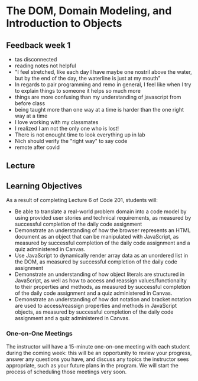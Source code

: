 # The DOM, Domain Modeling, and Introduction to Objects

<a id="top"></a>

## Feedback week 1

- tas disconnected
- reading notes not helpful
- "I feel stretched, like each day I have maybe one nostril above the water, but by the end of the day, the waterline is just at my mouth"
- In regards to pair programming and remo in general, I feel like when I try to explain things to someone it helps so much more
- things are more confusing than my understanding of javascript from before class
- being taught more than one way at a time is harder than the one right way at a time
- I love working with my classmates
- I realized I am not the only one who is lost!
- There is not enought time to look everything up in lab
- Nich should verify the "right way" to say code
- remote after covid


## Lecture

## Learning Objectives

As a result of completing Lecture 6 of Code 201, students will:

- Be able to translate a real-world problem domain into a code model by using provided user stories and technical requirements, as measured by successful completion of the daily code assignment
- Demonstrate an understanding of how the browser represents an HTML document as an object that can be manipulated with JavaScript, as measured by successful completion of the daily code assignment and a quiz administered in Canvas.
- Use JavaScript to dynamically render array data as an unordered list in the DOM, as measured by successful completion of the daily code assignment
- Demonstrate an understanding of how object literals are structured in JavaScript, as well as how to access and reassign values/functionality to their properties and methods, as measured by successful completion of the daily code assignment and a quiz administered in Canvas.
- Demonstrate an understanding of how dot notation and bracket notation are used to access/reassign properties and methods in JavaScript objects, as measured by successful completion of the daily code assignment and a quiz administered in Canvas.

### One-on-One Meetings

The instructor will have a 15-minute one-on-one meeting with each student during the coming week: this will be an opportunity to review your progress, answer any questions you have, and discuss any topics the instructor sees appropriate, such as your future plans in the program. We will start the process of scheduling those meetings very soon.
